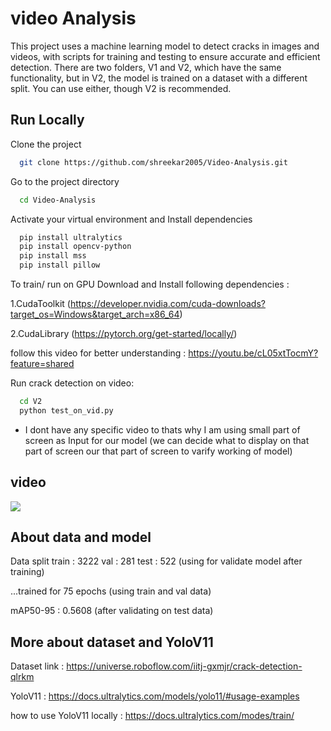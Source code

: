 
# video Analysis

This project uses a machine learning model to detect cracks in images and videos, with scripts for training and testing to ensure accurate and efficient detection. There are two folders, V1 and V2, which have the same functionality, but in V2, the model is trained on a dataset with a different split. You can use either, though V2 is recommended.



## Run Locally

Clone the project

```bash
  git clone https://github.com/shreekar2005/Video-Analysis.git
```

Go to the project directory

```bash
  cd Video-Analysis
```

Activate your virtual environment and Install dependencies

```bash
  pip install ultralytics
  pip install opencv-python
  pip install mss
  pip install pillow
```

To train/ run on GPU Download and Install following dependencies : 

1.CudaToolkit (https://developer.nvidia.com/cuda-downloads?target_os=Windows&target_arch=x86_64)

2.CudaLibrary (https://pytorch.org/get-started/locally/)

follow this video for better understanding : https://youtu.be/cL05xtTocmY?feature=shared

Run crack detection on video:
```bash
  cd V2
  python test_on_vid.py
```
+ I dont have any specific video to thats why I am using small part of screen as Input for our model (we can decide what to display on that part of screen our that part of screen to varify working of model)

## video
![](https://github.com/shreekar2005/Video-Analysis/blob/main/dc_vid.gif)


## About data and model
Data split
train : 3222
val : 281
test : 522 (using for validate model after training)

...trained for 75 epochs (using train and val data)

mAP50-95 : 0.5608 (after validating on test data)

## More about dataset and YoloV11
Dataset link : https://universe.roboflow.com/iitj-gxmjr/crack-detection-qlrkm

YoloV11 : https://docs.ultralytics.com/models/yolo11/#usage-examples

how to use YoloV11 locally : https://docs.ultralytics.com/modes/train/

